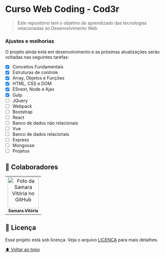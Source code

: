 # Curso Web Coding - Cod3r

<!---Esses são exemplos. Veja https://shields.io para outras pessoas ou para personalizar este conjunto de escudos. Você pode querer incluir dependências, status do projeto e informações de licença aqui--->

> Este repositório tem o objetivo de aprendizado das tecnologias relacionadas ao Desenvolvimento Web

### Ajustes e melhorias

O projeto ainda está em desenvolvimento e as próximas atualizações serão voltadas nas seguintes tarefas:

- [x] Conceitos Fundamentais
- [x] Estruturas de controle
- [x] Array, Objetos e Funções
- [x] HTML, CSS e DOM
- [x] ESnext, Node e Ajax
- [x] Gulp
- [ ] JQuery
- [ ] Webpack
- [ ] Bootstrap
- [ ] React
- [ ] Banco de dados não relacionais
- [ ] Vue
- [ ] Banco de dados relacionais
- [ ] Express
- [ ] Mongoose
- [ ] Projetos 

## 🤝 Colaboradores

<table>
  <tr>
    <td align="center">
      <a href="https://www.linkedin.com/in/iamsamarav/">
        <img src="https://media.licdn.com/dms/image/D4D03AQFPNXrqXphbrQ/profile-displayphoto-shrink_200_200/0/1669081570828?e=1694044800&v=beta&t=V7G2hypBZXemPt4JZgLI5huBf0qpO23tMHNdYSJzQvY" width="100px;" alt="Foto da Samara Vitória no GitHub"/><br>
        <sub>
          <b>Samara Vitória</b>
        </sub>
      </a>
    </td>
  </tr>
</table>

## 📝 Licença

Esse projeto está sob licença. Veja o arquivo [LICENÇA](LICENSE.md) para mais detalhes.

[⬆ Voltar ao topo](#curso-web-coding-cod3r)<br>
